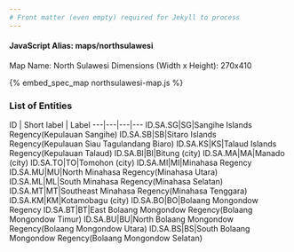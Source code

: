 ```yaml
---
# Front matter (even empty) required for Jekyll to process
---
```


#### JavaScript Alias: maps/northsulawesi

Map Name: North Sulawesi
Dimensions (Width x Height): 270x410



{% embed_spec_map northsulawesi-map.js %}

### List of Entities

ID | Short label | Label
---|---|---|---
ID.SA.SG|SG|Sangihe Islands Regency(Kepulauan Sangihe)
ID.SA.SB|SB|Sitaro Islands Regency(Kepulauan Siau Tagulandang Biaro)
ID.SA.KS|KS|Talaud Islands Regency(Kepulauan Talaud)
ID.SA.BI|BI|Bitung (city)
ID.SA.MA|MA|Manado (city)
ID.SA.TO|TO|Tomohon (city)
ID.SA.MI|MI|Minahasa Regency
ID.SA.MU|MU|North Minahasa Regency(Minahasa Utara)
ID.SA.ML|ML|South Minahasa Regency(Minahasa Selatan)
ID.SA.MT|MT|Southeast Minahasa Regency(Minahasa Tenggara)
ID.SA.KM|KM|Kotamobagu (city)
ID.SA.BO|BO|Bolaang Mongondow Regency
ID.SA.BT|BT|East Bolaang Mongondow Regency(Bolaang Mongondow Timur)
ID.SA.BU|BU|North Bolaang Mongondow Regency(Bolaang Mongondow Utara)
ID.SA.BS|BS|South Bolaang Mongondow Regency(Bolaang Mongondow Selatan)